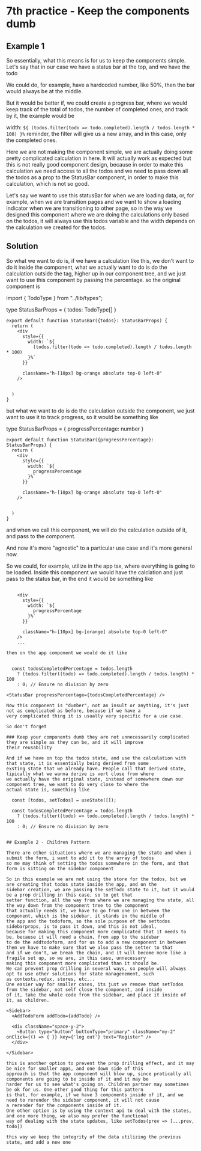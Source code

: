 # 7th practice - Keep the components dumb

## Example 1

So essentially, what this means is for us to keep the components simple. Let's say that in our case we have a status bar
at the top, and we have the todo

We could do, for example, have a hardcoded number, like 50%, then the bar would always be at the middle. 

But it would be better if, we could create a progress bar, where we would keep track of the total of todos, the number
of completed ones, and track by it, the example would be

width: `${
          (todos.filter(todo => todo.completed).length / todos.length * 100)
        }%`
reminder, the filter will give us a new array, and in this case, only the completed ones.

Here we are not making the component simple, we are actually doing some pretty complicated calculation in here. It will
actually work as expected but this is not really good component design, because in order to make this calculation we need
access to all the todos and we need to pass down all the todos as a prop to the StatusBar component, in order to make this
calculation, which is not so good.

Let's say we want to use this statusBar for when we are loading data, or, for example, when we are transition pages and we
want to show a loading indicator when we are transitioning to other page, so in the way we designed this component where
we are doing the calculations only based on the todos, it will always use this todos variable and the width depends on the
calculation we created for the todos.


## Solution

So what we want to do is, if we have a calculation like this, we don't want to do it inside the component, what we actually
want to do is do the calculation outside the tag, higher up in our component tree, and we just want to use this component
by passing the percentage. so the original component is

import { TodoType } from "../lib/types";

type StatusBarProps = {
  todos: TodoType[]
}

```
export default function StatusBar({todos}: StatusBarProps) {
  return (
    <div
      style={{
        width: `${
          (todos.filter(todo => todo.completed).length / todos.length * 100)
        }%`
      }}

      className="h-[10px] bg-orange absolute top-0 left-0"
    />

    
  )
}
```

but what we want to do is do the calculation outside the component, we just want to use it to track progress, so it would be
something like


type StatusBarProps = {
  progressPercentage: number
}

```
export default function StatusBar({progressPercentage}: StatusBarProps) {
  return (
    <div
      style={{
        width: `${
          progressPercentage
        }%`
      }}

      className="h-[10px] bg-orange absolute top-0 left-0"
    />

    
  )
}
```

and when we call this component, we will do the calculation outside of it, and pass to the component.

And now it's more "agnostic" to a particular use case and it's more general now.

So we could, for example, utilize in the app tsx, where everything is going to be loaded. Inside this component we would
have the calclation and just pass to the status bar, in the end it would be something like

```
 
    <div
      style={{
        width: `${
          progressPercentage
        }%`
      }}

      className="h-[10px] bg-[orange] absolute top-0 left-0"
    />
    ...

then on the app component we would do it like


  const todosCompletedPercentage = todos.length
    ? (todos.filter((todo) => todo.completed).length / todos.length) * 100
    : 0; // Ensure no division by zero

<StatusBar progressPercentage={todosCompletedPercentage} />

Now this component is "dumber", not an insult or anything, it's just not as complicated as before, because if we have a
very complicated thing it is usually very specific for a use case.

So don't forget

### Keep your components dumb they are not unnecessarily complicated they are simple as they can be, and it will improve
their reusability

And if we have on top the todos state, and use the calculation with that state, it is essentially being derived from some
exsting state that we already have. People call that derived state, tipically what we wanna derive is vert close from where
we actually have the original state, instead of somewhere down our component tree, we want to do very close to where the
actual state is, something like

  const [todos, setTodos] = useState([]);

  const todosCompletedPercentage = todos.length
    ? (todos.filter((todo) => todo.completed).length / todos.length) * 100
    : 0; // Ensure no division by zero


## Example 2 - Children Pattern

There are other situations where we are managing the state and when i submit the form, i want to add it to the array of todos
so me may think of setting the todos somewhere in the form, and that form is sitting on the sidebar component

So in this example we are not using the store for the todos, but we are creating that todos state inside the app, and on the
sidebar creation, we are passing the setTodo state to it, but it would be a prop drilling in this case, so to get that
setter function, all the way from where we are managing the state, all the way down from the component tree to the component
that actually needs it, we have to go from one in between the component, which is the sidebar, it stands in the middle of
the app and the todoform, so the sole purpose of the settodos sidebarprops, is to pass it down, and this is not ideal,
because for making this component more complicated that it needs to be, because it will need a chain, from app to the sidebar
to de the addtodoform, and for us to add a new component in between them we have to make sure that we also pass the setter to that
and if we don't, we break the chain, and it will become more like a fragile set up, so we are, in this case, unnecessary
making this component more complicated than it should be.
We can prevent prop drilling in several ways, so people will always opt to use other solutions for state managenement, such
as contexts,redux, stores, etc...
One easier way for smaller cases, its just we remove that setTodos from the sidebar, not self close the component, and inside
of it, take the whole code from the sidebar, and place it inside of it, as children.

<Sidebar>
  <AddTodoForm addTodo={addTodo} />

  <div className="space-y-2">
    <Button type="button" buttonType="primary" className="my-2" onClick={() => { }} key={'log out'} text="Register" />
  </div>

</Sidebar>

this is another option to prevent the prop drilling effect, and it may be nice for smaller apps, and one down side of this
approach is that the app component will blow up, since pratically all components are going to be inside of it and it may be
harder for us to see what's going on. Children partner may sometimes be ok for us. One other good thing for this pattern
is that, for example, if we have 3 components inside of it, and we need to rerender the sidebar component, it will not cause
a rerender for the components inside of it.
One other option is by using the context api to deal with the states, and one more thing, we also may prefer the functional
way of dealing with the state updates, like setTodos(prev => [...prev, todo])

this way we keep the integrity of the data utilizing the previous state, and add a new one

